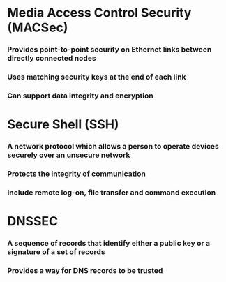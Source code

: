 # Media Access Control Security (MACSec)

### Provides point-to-point security on Ethernet links between directly connected nodes

### Uses matching security keys at the end of each link

### Can support data integrity and encryption

# Secure Shell (SSH)

### A network protocol which allows a person to operate devices securely over an unsecure network

### Protects the integrity of communication

### Include remote log-on, file transfer and command execution

# DNSSEC

### A sequence of records that identify either a public key or a signature of a set of records

### Provides a way for DNS records to be trusted
